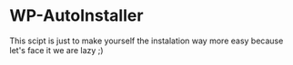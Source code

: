 # WP-AutoInstaller

This scipt is just to make yourself the instalation way more easy because let's face it we are lazy ;)
